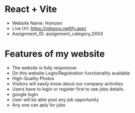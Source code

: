 # React + Vite

* Website Name: Homzen
* Live Url: https://jobguru.netlify.app/
* Assignment_ID: assignment_category_0003

# Features of my website

* The website is fully responisve
* On this website Login/Registration functionality available
* High-Quality Photos
* Visitors will easily know about our company activities
* Users have to login or register first to see jobs details.
* google login
* User will be able post any job opportunity
* Any one can aply for jobs
